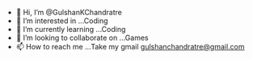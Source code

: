 - 👋 Hi, I’m @GulshanKChandratre
- 👀 I’m interested in ...Coding
- 🌱 I’m currently learning ...Coding
- 💞️ I’m looking to collaborate on ...Games
- 📫 How to reach me ...Take my gmail gulshanchandratre@gmail.com

<!---
GulshanKChandratre/GulshanKChandratre is a ✨ special ✨ repository because its `README.md` (this file) appears on your GitHub profile.
You can click the Preview link to take a look at your changes.
--->
